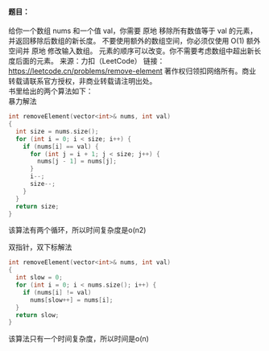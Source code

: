 #### 题目：  
给你一个数组 nums 和一个值 val，你需要 原地 移除所有数值等于 val 的元素，并返回移除后数组的新长度。
不要使用额外的数组空间，你必须仅使用 O(1) 额外空间并 原地 修改输入数组。
元素的顺序可以改变。你不需要考虑数组中超出新长度后面的元素。
来源：力扣（LeetCode）
链接：https://leetcode.cn/problems/remove-element
著作权归领扣网络所有。商业转载请联系官方授权，非商业转载请注明出处。  
书里给出的两个算法如下：  
暴力解法
```c  
int removeElement(vector<int>& nums, int val)
{
  int size = nums.size();
  for (int i = 0; i < size; i++) {
    if (nums[i] == val) {
      for (int j = i + 1; j < size; j++) {
        nums[j - 1] = nums[j];
      }
      i--;
      size--;
    }
  }
  return size;
}
```  
该算法有两个循环，所以时间复杂度是o(n2)
  
双指针，双下标解法
```c  
int removeElement(vector<int>& nums, int val)
{
  int slow = 0;
  for (int i = 0; i < nums.size(); i++) {
    if (nums[i] != val)
      nums[slow++] = nums[i];
  }
  return slow;
}
```  
该算法只有一个时间复杂度，所以时间是o(n)
